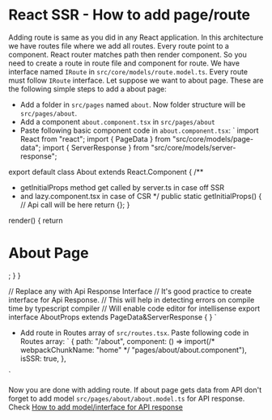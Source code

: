 # React SSR - How to add page/route

Adding route is same as you did in any React application. In this architecture we have routes file where we add all routes. Every route point to a component. React router matches path then render component. So you need to create a route in route file and component for route.
We have interface named `IRoute` in `src/core/models/route.model.ts`.  Every route must follow `IRoute` interface. Let suppose we want to about page. These are the following simple steps to add a about page:

 - Add a folder in `src/pages` named `about`. Now folder structure will be `src/pages/about`.
 - Add a component `about.component.tsx` in `src/pages/about`
 - Paste following basic component code in `about.component.tsx`:
`
import React from "react";
import { PageData } from  "src/core/models/page-data";
import { ServerResponse } from  "src/core/models/server-response";

export default class About extends React.Component<AboutProps> {
  /**
  * getInitialProps method get called by server.ts in case off SSR
  * and lazy.component.tsx in case of CSR
  */
  public static getInitialProps() {
    // Api call will be here
    return {};
  }

  render() {
    return <h1>About Page</h1>;
  }
}

// Replace any with Api Response Interface
// It's good practice to create interface for Api Response.
// This will help in detecting errors on compile time by typescript compiler
// Will enable code editor for intellisense
export interface AboutProps extends PageData&ServerResponse<any> {
}
`

 - Add route in Routes array of `src/routes.tsx`. Paste following code in Routes array:
`
  {
    path: "/about",
    component: () => import(/* webpackChunkName: "home" */ "pages/about/about.component"),
    isSSR: true,
  },

`

Now you are done with adding route. 
If about page gets data from API don't forget to add model `src/pages/about/about.model.ts` for API response.
Check [How to add model/interface for API response](how-to-add-model-for-api-response)
